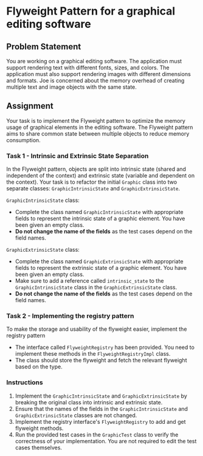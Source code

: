 # Flyweight Pattern for a graphical editing software

## Problem Statement

You are working on a graphical editing software. The application must support rendering text with different fonts, sizes, and colors. The application must also support rendering images with different dimensions and formats. Joe is concerned about the memory overhead of creating multiple text and image objects with the same state.

## Assignment

Your task is to implement the Flyweight pattern to optimize the memory usage of graphical elements in the editing software. The Flyweight pattern aims to share common state between multiple objects to reduce memory consumption.

### Task 1 - Intrinsic and Extrinsic State Separation

In the Flyweight pattern, objects are split into intrinsic state (shared and independent of the context) and extrinsic state (variable and dependent on the context). Your task is to refactor the initial `Graphic` class into two separate classes: `GraphicIntrinsicState` and `GraphicExtrinsicState`.

`GraphicIntrinsicState` class:
- Complete the class named `GraphicIntrinsicState` with appropriate fields to represent the intrinsic state of a graphic element. You have been given an empty class.
- **Do not change the name of the fields** as the test cases depend on the field names.

`GraphicExtrinsicState` class:
- Complete the class named `GraphicExtrinsicState` with appropriate fields to represent the extrinsic state of a graphic element. You have been given an empty class.
- Make sure to add a reference called `intrinsic_state` to the `GraphicIntrinsicState` class in the `GraphicExtrinsicState` class. 
- **Do not change the name of the fields** as the test cases depend on the field names.

### Task 2 - Implementing the registry pattern

To make the storage and usability of the flyweight easier, implement the registry pattern
- The interface called `FlyweightRegistry` has been provided. You need to implement these methods in the `FlyweightRegistryImpl` class.
- The class should store the flyweight and fetch the relevant flyweight based on the type.


### Instructions

1. Implement the `GraphicIntrinsicState` and `GraphicExtrinsicState` by breaking the original class into intrinsic and extrinsic state.
2. Ensure that the names of the fields in the `GraphicIntrinsicState` and `GraphicExtrinsicState` classes are not changed.
3. Implement the registry interface's `FlyweightRegistry` to add and get flyweight methods.
4. Run the provided test cases in the `GraphicTest` class to verify the correctness of your implementation. You are not required to edit the test cases themselves.